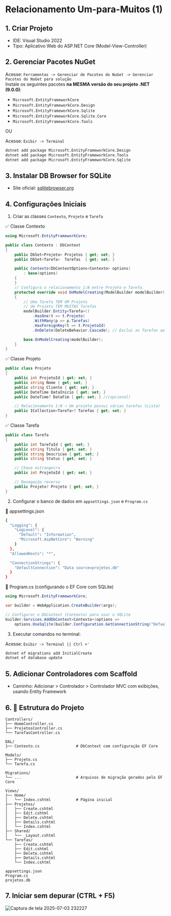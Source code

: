 # Relacionamento Um-para-Muitos (1)

## 1. Criar Projeto
- IDE: Visual Studio 2022
- Tipo: Aplicativo Web do ASP.NET Core (Model-View-Controller)

## 2. Gerenciar Pacotes NuGet

Acesse: `Ferramentas -> Gerenciar de Pacotes do NuGet -> Gerenciar Pacotes do NuGet para solução`  
Instale os seguintes pacotes **na MESMA versão do seu projeto .NET (9.0.0)**:

- `Microsoft.EntityFrameworkCore`
- `Microsoft.EntityFrameworkCore.Design`
- `Microsoft.EntityFrameworkCore.Sqlite`
- `Microsoft.EntityFrameworkCore.Sqlite.Core`
- `Microsoft.EntityFrameworkCore.Tools`

OU

Acesse: `Exibir -> Terminal`
```bash
dotnet add package Microsoft.EntityFrameworkCore.Design
dotnet add package Microsoft.EntityFrameworkCore.Tools
dotnet add package Microsoft.EntityFrameworkCore.Sqlite
```

## 3. Instalar DB Browser for SQLite

- Site oficial: [sqlitebrowser.org](https://sqlitebrowser.org)

## 4. Configurações Iniciais

1. Criar as classes `Contexto`, `Projeto` e `Tarefa`
   
✅ Classe Contexto
```cs
using Microsoft.EntityFrameworkCore;

public class Contexto : DbContext
{
    public DbSet<Projeto> Projetos { get; set; }
    public DbSet<Tarefa>  Tarefas  { get; set; }

    public Contexto(DbContextOptions<Contexto> options)
        : base(options)
    {
    }
    // Configura o relacionamento 1:N entre Projeto e Tarefa.
    protected override void OnModelCreating(ModelBuilder modelBuilder)
    {
        // Uma Tarefa TEM UM Projeto
        // Um Projeto TEM MUITAS Tarefas
        modelBuilder.Entity<Tarefa>()
            .HasOne(t => t.Projeto)
            .WithMany(p => p.Tarefas)
            .HasForeignKey(t => t.ProjetoId)
            .OnDelete(DeleteBehavior.Cascade); // Exclui as Tarefas ao excluir o Projeto

        base.OnModelCreating(modelBuilder);
    }
}
```

✅ Classe Projeto
```cs
public class Projeto
{
    public int ProjetoId { get; set; }
    public string Nome { get; set; }
    public string Cliente { get; set; }
    public DateTime DataInicio { get; set; }
    public DateTime? DataFim { get; set; } //(opcional)

    // Relacionamento 1:N → Um projeto possui várias tarefas (Lista)
    public ICollection<Tarefa>? Tarefas { get; set; }
}
```

✅ Classe Tarefa
```cs
public class Tarefa
{
    public int TarefaId { get; set; }
    public string Titulo { get; set; }
    public string Descricao { get; set; }
    public string Status { get; set; }

    // Chave estrangeira
    public int ProjetoId { get; set; }

    // Navegação reversa
    public Projeto? Projeto { get; set; }
}
```

2. Configurar o banco de dados em `appsettings.json` e `Program.cs`
   
📄 appsettings.json
```bash
{
  "Logging": {
    "LogLevel": {
      "Default": "Information",
      "Microsoft.AspNetCore": "Warning"
    }
  },
  "AllowedHosts": "*",

  "ConnectionStrings": {
    "DefaultConnection": "Data source=projetos.db"
  }
}
```

📄 Program.cs (configurando o EF Core com SQLite)
```cs
using Microsoft.EntityFrameworkCore;

var builder = WebApplication.CreateBuilder(args);

// Configurar o DbContext (Contexto) para usar o SQLite
builder.Services.AddDbContext<Contexto>(options =>
    options.UseSqlite(builder.Configuration.GetConnectionString("DefaultConnection")));
```
    
3. Executar comandos no terminal:
   
Acesse: `Exibir -> Terminal || Ctrl +'`

```bash
dotnet ef migrations add InitialCreate
dotnet ef database update
```

## 5. Adicionar Controladores com Scaffold

- Caminho: Adicionar > Controlador > Controlador MVC com exibições, usando Entity Framework

## 6. 📁 Estrutura do Projeto


```text
Controllers/
├── HomeController.cs
├── ProjetosController.cs
└── TarefasController.cs

DAL/
├── Contexto.cs                # DbContext com configuração EF Core

Models/
├── Projeto.cs             
└── Tarefa.cs              

Migrations/
└── ...                        # Arquivos de migração gerados pelo EF Core

Views/
├── Home/
│   └── Index.cshtml           # Página inicial
├── Projetos/
│   ├── Create.cshtml
│   ├── Edit.cshtml
│   ├── Delete.cshtml
│   ├── Details.cshtml
│   └── Index.cshtml
├── Shared/
│   └── _Layout.cshtml
└── Tarefas/
    ├── Create.cshtml
    ├── Edit.cshtml
    ├── Delete.cshtml
    ├── Details.cshtml
    └── Index.cshtml

appsettings.json
Program.cs
projetos.db
```
## 7. Iniciar sem depurar (CTRL + F5)
![Captura de tela 2025-07-03 232227](https://github.com/user-attachments/assets/e71b0130-7ec7-4f62-86b2-f983db8b837d)

